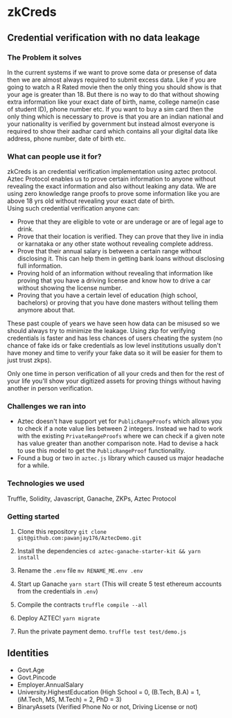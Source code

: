 # zkCreds

## Credential verification with no data leakage


### The Problem it solves
In the current systems if we want to prove some data or presense of data then we are almost always required to submit excess data. Like if you are going to watch a R Rated movie then the only thing you should show is that your age is greater than 18. But there is no way to do that without showing extra information like your exact date of birth, name, college name(in case of student ID), phone number etc. If you want to buy a sim card then the only thing which is necessary to prove is that you are an indian national and your nationality is verified by government but instead almost everyone is required to show their aadhar card which contains all your digital data like address, phone number, date of birth etc.


### What can people use it for?
zkCreds is an credential verification implementation using aztec protocol. Aztec Protocol enables us to prove certain information to anyone without revealing the exact information and also without leaking any data. We are using zero knowledge range proofs to prove some information like you are above 18 yrs old without revealing your exact date of birth.  
Using such credential verification anyone can:
* Prove that they are eligible to vote or are underage or are of legal age to drink.
* Prove that their location is verified. They can prove that they live in india or karnataka or any other state wothout revealing complete address.
* Prove that their annual salary is between a certain range without disclosing it. This can help them in getting bank loans without disclosing full information.
* Proving hold of an information without revealing that information like proving that you have a driving license and know how to drive a car without showing the license number.
* Proving that you have a certain level of education (high school, bachelors) or proving that you have done masters without telling them anymore about that.

These past couple of years we have seen how data can be misused so we should always try to minimize the leakage. 
Using zkp for verifying credentials is faster and has less chances of users cheating the system (no chance of fake ids or fake credentials as low level institutions usually don't have money and time to verify your fake data so it will be easier for them to just trust zkps).

Only one time in person verification of all your creds and then for the rest of your life you'll show your digitized assets
for proving things without having another in person verification.

### Challenges we ran into
* Aztec doesn't have support yet for `PublicRangeProofs` which allows you to check if a note value lies between 2 integers. Instead we had to work with the existing `PrivateRangeProofs` where we can check if a given note has value greater than another comparison note. Had to devise a hack to use this model to get the `PublicRangeProof` functionality.
* Found a bug or two in `aztec.js` library which caused us major headache for a while.

### Technologies we used
Truffle, Solidity, Javascript, Ganache, ZKPs, Aztec Protocol

### Getting started

1. Clone this repository `git clone git@github.com:pawanjay176/AztecDemo.git`

2. Install the dependencies `cd aztec-ganache-starter-kit && yarn install`

3. Rename the `.env` file  `mv RENAME_ME.env .env`

4. Start up Ganache `yarn start` (This will create 5 test ethereum accounts from the credentials in `.env`)

5. Compile the contracts `truffle compile --all`

6. Deploy AZTEC! `yarn migrate`

7. Run the private payment demo. `truffle test test/demo.js`


## Identities
- Govt.Age
- Govt.Pincode
- Employer.AnnualSalary
- University.HighestEducation (High School = 0, (B.Tech, B.A) = 1, (iM.Tech, MS, M.Tech) = 2, PhD = 3)
- BinaryAssets (Verified Phone No or not, Driving License or not)


